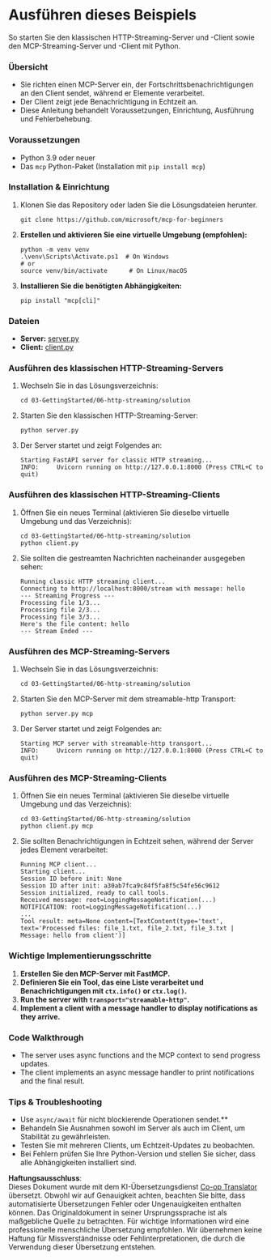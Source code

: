 <!--
CO_OP_TRANSLATOR_METADATA:
{
  "original_hash": "4c4da5949611d91b06d8a5d450aae8d6",
  "translation_date": "2025-06-12T22:21:51+00:00",
  "source_file": "03-GettingStarted/06-http-streaming/solution/python/README.md",
  "language_code": "de"
}
-->
# Ausführen dieses Beispiels

So starten Sie den klassischen HTTP-Streaming-Server und -Client sowie den MCP-Streaming-Server und -Client mit Python.

### Übersicht

- Sie richten einen MCP-Server ein, der Fortschrittsbenachrichtigungen an den Client sendet, während er Elemente verarbeitet.
- Der Client zeigt jede Benachrichtigung in Echtzeit an.
- Diese Anleitung behandelt Voraussetzungen, Einrichtung, Ausführung und Fehlerbehebung.

### Voraussetzungen

- Python 3.9 oder neuer
- Das `mcp` Python-Paket (Installation mit `pip install mcp`)

### Installation & Einrichtung

1. Klonen Sie das Repository oder laden Sie die Lösungsdateien herunter.

   ```pwsh
   git clone https://github.com/microsoft/mcp-for-beginners
   ```

1. **Erstellen und aktivieren Sie eine virtuelle Umgebung (empfohlen):**

   ```pwsh
   python -m venv venv
   .\venv\Scripts\Activate.ps1  # On Windows
   # or
   source venv/bin/activate      # On Linux/macOS
   ```

1. **Installieren Sie die benötigten Abhängigkeiten:**

   ```pwsh
   pip install "mcp[cli]"
   ```

### Dateien

- **Server:** [server.py](../../../../../../03-GettingStarted/06-http-streaming/solution/python/server.py)
- **Client:** [client.py](../../../../../../03-GettingStarted/06-http-streaming/solution/python/client.py)

### Ausführen des klassischen HTTP-Streaming-Servers

1. Wechseln Sie in das Lösungsverzeichnis:

   ```pwsh
   cd 03-GettingStarted/06-http-streaming/solution
   ```

2. Starten Sie den klassischen HTTP-Streaming-Server:

   ```pwsh
   python server.py
   ```

3. Der Server startet und zeigt Folgendes an:

   ```
   Starting FastAPI server for classic HTTP streaming...
   INFO:     Uvicorn running on http://127.0.0.1:8000 (Press CTRL+C to quit)
   ```

### Ausführen des klassischen HTTP-Streaming-Clients

1. Öffnen Sie ein neues Terminal (aktivieren Sie dieselbe virtuelle Umgebung und das Verzeichnis):

   ```pwsh
   cd 03-GettingStarted/06-http-streaming/solution
   python client.py
   ```

2. Sie sollten die gestreamten Nachrichten nacheinander ausgegeben sehen:

   ```text
   Running classic HTTP streaming client...
   Connecting to http://localhost:8000/stream with message: hello
   --- Streaming Progress ---
   Processing file 1/3...
   Processing file 2/3...
   Processing file 3/3...
   Here's the file content: hello
   --- Stream Ended ---
   ```

### Ausführen des MCP-Streaming-Servers

1. Wechseln Sie in das Lösungsverzeichnis:  
   ```pwsh
   cd 03-GettingStarted/06-http-streaming/solution
   ```  
2. Starten Sie den MCP-Server mit dem streamable-http Transport:  
   ```pwsh
   python server.py mcp
   ```  
3. Der Server startet und zeigt Folgendes an:  
   ```
   Starting MCP server with streamable-http transport...
   INFO:     Uvicorn running on http://127.0.0.1:8000 (Press CTRL+C to quit)
   ```

### Ausführen des MCP-Streaming-Clients

1. Öffnen Sie ein neues Terminal (aktivieren Sie dieselbe virtuelle Umgebung und das Verzeichnis):  
   ```pwsh
   cd 03-GettingStarted/06-http-streaming/solution
   python client.py mcp
   ```  
2. Sie sollten Benachrichtigungen in Echtzeit sehen, während der Server jedes Element verarbeitet:  
   ```
   Running MCP client...
   Starting client...
   Session ID before init: None
   Session ID after init: a30ab7fca9c84f5fa8f5c54fe56c9612
   Session initialized, ready to call tools.
   Received message: root=LoggingMessageNotification(...)
   NOTIFICATION: root=LoggingMessageNotification(...)
   ...
   Tool result: meta=None content=[TextContent(type='text', text='Processed files: file_1.txt, file_2.txt, file_3.txt | Message: hello from client')]
   ```

### Wichtige Implementierungsschritte

1. **Erstellen Sie den MCP-Server mit FastMCP.**  
2. **Definieren Sie ein Tool, das eine Liste verarbeitet und Benachrichtigungen mit `ctx.info()` or `ctx.log()`.**
3. **Run the server with `transport="streamable-http"`.**
4. **Implement a client with a message handler to display notifications as they arrive.**

### Code Walkthrough
- The server uses async functions and the MCP context to send progress updates.
- The client implements an async message handler to print notifications and the final result.

### Tips & Troubleshooting

- Use `async/await` für nicht blockierende Operationen sendet.**  
- Behandeln Sie Ausnahmen sowohl im Server als auch im Client, um Stabilität zu gewährleisten.  
- Testen Sie mit mehreren Clients, um Echtzeit-Updates zu beobachten.  
- Bei Fehlern prüfen Sie Ihre Python-Version und stellen Sie sicher, dass alle Abhängigkeiten installiert sind.

**Haftungsausschluss**:  
Dieses Dokument wurde mit dem KI-Übersetzungsdienst [Co-op Translator](https://github.com/Azure/co-op-translator) übersetzt. Obwohl wir auf Genauigkeit achten, beachten Sie bitte, dass automatisierte Übersetzungen Fehler oder Ungenauigkeiten enthalten können. Das Originaldokument in seiner Ursprungssprache ist als maßgebliche Quelle zu betrachten. Für wichtige Informationen wird eine professionelle menschliche Übersetzung empfohlen. Wir übernehmen keine Haftung für Missverständnisse oder Fehlinterpretationen, die durch die Verwendung dieser Übersetzung entstehen.